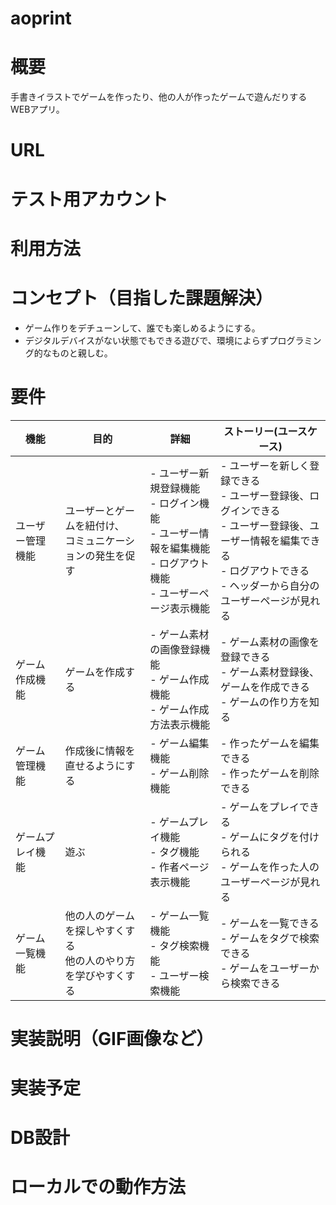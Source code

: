 # aoprint
# 概要
手書きイラストでゲームを作ったり、他の人が作ったゲームで遊んだりするWEBアプリ。
# URL
# テスト用アカウント
# 利用方法
# コンセプト（目指した課題解決）
- ゲーム作りをデチューンして、誰でも楽しめるようにする。
- デジタルデバイスがない状態でもできる遊びで、環境によらずプログラミング的なものと親しむ。
# 要件
|機能|目的|詳細|ストーリー(ユースケース)|
|----|----|----|----|
|ユーザー管理機能|ユーザーとゲームを紐付け、<br>コミュニケーションの発生を促す|- ユーザー新規登録機能<br>- ログイン機能<br>- ユーザー情報を編集機能<br>- ログアウト機能<br>- ユーザーページ表示機能<br>|- ユーザーを新しく登録できる<br>- ユーザー登録後、ログインできる<br>- ユーザー登録後、ユーザー情報を編集できる<br>- ログアウトできる<br>- ヘッダーから自分のユーザーページが見れる|
|ゲーム作成機能|ゲームを作成する|- ゲーム素材の画像登録機能<br>- ゲーム作成機能<br>- ゲーム作成方法表示機能|- ゲーム素材の画像を登録できる<br>- ゲーム素材登録後、ゲームを作成できる<br>- ゲームの作り方を知る|
|ゲーム管理機能|作成後に情報を直せるようにする|- ゲーム編集機能<br>- ゲーム削除機能|- 作ったゲームを編集できる<br>- 作ったゲームを削除できる|
|ゲームプレイ機能|遊ぶ|- ゲームプレイ機能<br>- タグ機能<br>- 作者ページ表示機能|- ゲームをプレイできる<br>- ゲームにタグを付けられる<br>- ゲームを作った人のユーザーページが見れる|
|ゲーム一覧機能|他の人のゲームを探しやすくする<br>他の人のやり方を学びやすくする|- ゲーム一覧機能<br>- タグ検索機能<br>- ユーザー検索機能|- ゲームを一覧できる<br>- ゲームをタグで検索できる<br>- ゲームをユーザーから検索できる|
# 実装説明（GIF画像など）
# 実装予定
# DB設計
# ローカルでの動作方法